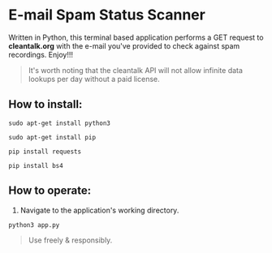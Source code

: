 # E-mail Spam Status Scanner

Written in Python, this terminal based application performs a GET request to **cleantalk.org** with the e-mail you've provided to check against spam recordings. Enjoy!!!
> It's worth noting that the cleantalk API will not allow infinite data lookups per day without a paid license.

## How to install:
```
sudo apt-get install python3
```

```
sudo apt-get install pip
```

```
pip install requests
```

```
pip install bs4
```

## How to operate:
1. Navigate to the application's working directory.
```
python3 app.py
```

> Use freely & responsibly.
